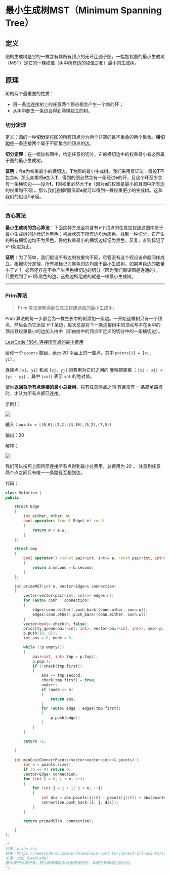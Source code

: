# 最小生成树MST（Minimum Spanning Tree）

## **定义**

图的生成树是它的一棵含有其所有顶点的无环连通子图。一幅加权图的最小生成树（MST）是它的一棵权值（树中所有边的权值之和）最小的生成树。

## **原理**

树的两个最重要的性质：
+ 用一条边连接树上的任意两个顶点都会产生一个新的环；
+ 从树中删去一条边会得到两棵独立的树。

### **切分定理**

定义：图的一种**切分**是将图的所有顶点分为两个非空的且不重叠的两个集合。**横切边**是一条连接两个属于不同集合的顶点的边。

**切分定理**：在一幅加权图中，给定任意的切分，它的横切边中的权重最小者必然属于图的最小生成树。

**证明**：今**e**为权重最小的横切边，**T**为图的最小生成树。我们采用反证法：假设**T**不包含**e**。那么如果将**e**加入**T**，得到的图必然含有一条经过**e**的环，且这个环至少含有一条横切边——设为**f**，**f**的权重必然大于**e**（因为**e**的权重是最小的且图中所有边的权重均不同）。那么我们删掉**f**而保留**e**就可以得到一棵权重更小的生成树。这和我们的假设**T**矛盾。

---
### **贪心算法**

**最小生成树的贪心算法**：下面这种方法会将含有*V*个顶点的任意加权连通图中属于最小生成树的边标记为黑色：初始状态下所有边均为灰色，找到一种切分，它产生的所有横切边均不为黑色。将他权重最小的横切边标记为黑色。反复，直到标记了*V-1*条边为止。

**证明**：为了简单，我们假设所有边的权重均不同，尽管没有这个假设该命题同样成立。根据切分定理，所有被标记为黑色的边均属于最小生成树。如果黑色边的数量小于*V-1*，必然还存在不会产生黑色横切边的切分（因为我们假设图是连通的）。只要找到了*V-1*条黑色的边，这些边所组成的就是一棵最小生成树。

---
### **Prim算法**

>Prim 算法能够得到任意加权连通图的最小生成树。

Prim 算法的每一步都会为一棵生长中的树添加一条边。一开始这棵树只有一个顶点，然后会向它添加 *V-1* 条边，每次总是将下一条连接树中的顶点与不在树中的顶点且权重最小的边加入树中（即由树中的顶点所定义的切分中的一条横切边）。



[LeetCode 1584. 连接所有点的最小费用](https://leetcode-cn.com/problems/min-cost-to-connect-all-points/)

给你一个 `points` 数组，表示 2D 平面上的一些点，其中 `points[i] = [xi, yi]` 。

连接点 `[xi, yi]` 和点 `[xj, yj]` 的费用为它们之间的 曼哈顿距离 ：`|xi - xj| + |yi - yj|` ，其中 `|val|` 表示 `val` 的绝对值。

请你**返回将所有点连接的最小总费用**。只有任意两点之间 有且仅有 一条简单路径时，才认为所有点都已连接。

示例1：
<!-- 插入图片 -->

![](https://assets.leetcode.com/uploads/2020/08/26/d.png)

输入：`points = [[0,0],[2,2],[3,10],[5,2],[7,0]]`

输出：20

解释：

![](https://assets.leetcode.com/uploads/2020/08/26/c.png)

我们可以按照上图所示连接所有点得到最小总费用，总费用为 20 。
注意到任意两个点之间只有唯一一条路径互相到达。

代码：
```c++
class Solution {
public:

    struct Edge 
    {
        int either, other, w;
        bool operator< (const Edge& e) const
        {
            return w < e.w;
        }
    };

    struct cmp
    {
        bool operator() (const pair<int, int>& a, const pair<int, int>& b) const
        {
            return a.second > b.second;
        }
    };

    int primeMST(int n, vector<Edge>& connection)
    {
        vector<vector<pair<int, int>>> edges(n);
        for (auto& conn : connection)
        {
            edges[conn.either].push_back({conn.other, conn.w});
            edges[conn.other].push_back({conn.either, conn.w});
        }
        vector<bool> check(n, false);
        priority_queue<pair<int, int>, vector<pair<int, int>>, cmp> p;
        p.push({0, 0});
        int ans = 0, node = 0;

        while (!p.empty())
        {
            pair<int, int> tmp = p.top();
            p.pop();
            if (!check[tmp.first])
            {
                ans += tmp.second;
                check[tmp.first] = true;
                node++;
                if (node == n)
                {
                    return ans;
                }
                for (auto& edge : edges[tmp.first])
                {
                    p.push(edge);
                }
            }
        }

        return -1;
        
    }
    
    int minCostConnectPoints(vector<vector<int>>& points) {
        int n = points.size();
        if (n == 0) return 0;
        vector<Edge> connection;
        for (int i = 0; i < n; ++i)
        {
            for (int j = i + 1; j < n; ++j)
            {
                int dis = abs(points[i][0] - points[j][0]) + abs(points[i][1] - points[j][1]);
                connection.push_back({i, j, dis});
            }
        }

        return primeMST(n, connection);

    }
};

/*
作者：yizhe-shi
链接：https://leetcode-cn.com/problems/min-cost-to-connect-all-points/solution/c-kruskalprimsuan-fa-jie-da-by-yizhe-shi/
来源：力扣（LeetCode）
著作权归作者所有。商业转载请联系作者获得授权，非商业转载请注明出处。
*/

```

